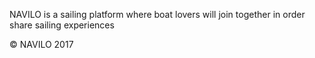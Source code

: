 NAVILO is a sailing platform where boat lovers will join together in order share sailing experiences

© NAVILO 2017